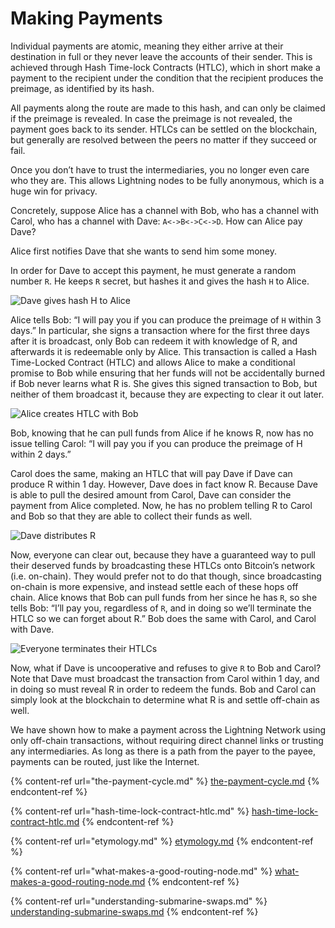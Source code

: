 # Making Payments

Individual payments are atomic, meaning they either arrive at their destination in full or they never leave the accounts of their sender. This is achieved through Hash Time-lock Contracts (HTLC), which in short make a payment to the recipient under the condition that the recipient produces the preimage, as identified by its hash.

All payments along the route are made to this hash, and can only be claimed if the preimage is revealed. In case the preimage is not revealed, the payment goes back to its sender. HTLCs can be settled on the blockchain, but generally are resolved between the peers no matter if they succeed or fail.

Once you don’t have to trust the intermediaries, you no longer even care who they are. This allows Lightning nodes to be fully anonymous, which is a huge win for privacy.

Concretely, suppose Alice has a channel with Bob, who has a channel with Carol, who has a channel with Dave: `A<->B<->C<->D`. How can Alice pay Dave?

Alice first notifies Dave that she wants to send him some money.

In order for Dave to accept this payment, he must generate a random number `R`. He keeps `R` secret, but hashes it and gives the hash `H` to Alice.

![Dave gives hash H to Alice](https://imgur.com/sXuL8Tn.png)

Alice tells Bob: “I will pay you if you can produce the preimage of `H` within 3 days.” In particular, she signs a transaction where for the first three days after it is broadcast, only Bob can redeem it with knowledge of R, and afterwards it is redeemable only by Alice. This transaction is called a Hash Time-Locked Contract (HTLC) and allows Alice to make a conditional promise to Bob while ensuring that her funds will not be accidentally burned if Bob never learns what R is. She gives this signed transaction to Bob, but neither of them broadcast it, because they are expecting to clear it out later.

![Alice creates HTLC with Bob](https://imgur.com/aNQoA9Z.png)

Bob, knowing that he can pull funds from Alice if he knows R, now has no issue telling Carol: “I will pay you if you can produce the preimage of H within 2 days.”

Carol does the same, making an HTLC that will pay Dave if Dave can produce R within 1 day. However, Dave does in fact know R. Because Dave is able to pull the desired amount from Carol, Dave can consider the payment from Alice completed. Now, he has no problem telling R to Carol and Bob so that they are able to collect their funds as well.

![Dave distributes R](https://imgur.com/nTLWBbm.png)

Now, everyone can clear out, because they have a guaranteed way to pull their deserved funds by broadcasting these HTLCs onto Bitcoin’s network (i.e. on-chain). They would prefer not to do that though, since broadcasting on-chain is more expensive, and instead settle each of these hops off chain. Alice knows that Bob can pull funds from her since he has `R`, so she tells Bob: “I’ll pay you, regardless of `R`, and in doing so we’ll terminate the HTLC so we can forget about R.” Bob does the same with Carol, and Carol with Dave.

![Everyone terminates their HTLCs](https://imgur.com/iRx4bf5.png)

Now, what if Dave is uncooperative and refuses to give `R` to Bob and Carol? Note that Dave must broadcast the transaction from Carol within 1 day, and in doing so must reveal R in order to redeem the funds. Bob and Carol can simply look at the blockchain to determine what R is and settle off-chain as well.

We have shown how to make a payment across the Lightning Network using only off-chain transactions, without requiring direct channel links or trusting any intermediaries. As long as there is a path from the payer to the payee, payments can be routed, just like the Internet.

{% content-ref url="the-payment-cycle.md" %}
[the-payment-cycle.md](the-payment-cycle.md)
{% endcontent-ref %}

{% content-ref url="hash-time-lock-contract-htlc.md" %}
[hash-time-lock-contract-htlc.md](hash-time-lock-contract-htlc.md)
{% endcontent-ref %}

{% content-ref url="etymology.md" %}
[etymology.md](etymology.md)
{% endcontent-ref %}

{% content-ref url="what-makes-a-good-routing-node.md" %}
[what-makes-a-good-routing-node.md](what-makes-a-good-routing-node.md)
{% endcontent-ref %}

{% content-ref url="understanding-submarine-swaps.md" %}
[understanding-submarine-swaps.md](understanding-submarine-swaps.md)
{% endcontent-ref %}
